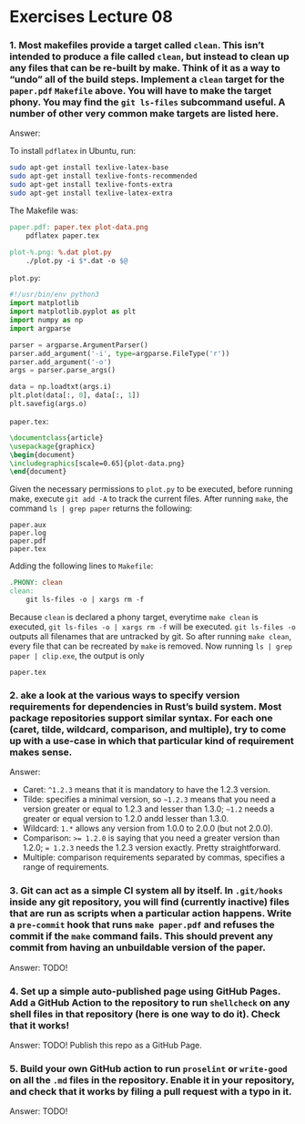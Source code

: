 # Exercises Lecture 08

### 1. Most makefiles provide a target called `clean`. This isn’t intended to produce a file called `clean`, but instead to clean up any files that can be re-built by make. Think of it as a way to “undo” all of the build steps. Implement a `clean` target for the `paper.pdf` `Makefile` above. You will have to make the target phony. You may find the `git ls-files` subcommand useful. A number of other very common make targets are listed here.

Answer:

To install `pdflatex` in Ubuntu, run:

```bash
sudo apt-get install texlive-latex-base
sudo apt-get install texlive-fonts-recommended
sudo apt-get install texlive-fonts-extra
sudo apt-get install texlive-latex-extra
```

The Makefile was:

```Makefile
paper.pdf: paper.tex plot-data.png
	pdflatex paper.tex

plot-%.png: %.dat plot.py
	./plot.py -i $*.dat -o $@
```

`plot.py`:

```python
#!/usr/bin/env python3
import matplotlib
import matplotlib.pyplot as plt
import numpy as np
import argparse

parser = argparse.ArgumentParser()
parser.add_argument('-i', type=argparse.FileType('r'))
parser.add_argument('-o')
args = parser.parse_args()

data = np.loadtxt(args.i)
plt.plot(data[:, 0], data[:, 1])
plt.savefig(args.o)
```

`paper.tex`:

```tex
\documentclass{article}
\usepackage{graphicx}
\begin{document}
\includegraphics[scale=0.65]{plot-data.png}
\end{document}
```

Given the necessary permissions to `plot.py` to be executed, before running make, execute `git add -A` to track the current files. After running `make`, the command `ls | grep paper` returns the following:

```
paper.aux
paper.log
paper.pdf
paper.tex
```

Adding the following lines to `Makefile`:

```Makefile
.PHONY: clean
clean:
	git ls-files -o | xargs rm -f
```

Because `clean` is declared a phony target, everytime `make clean` is executed, `git ls-files -o | xargs rm -f` will be executed. `git ls-files -o` outputs all filenames that are untracked by git. So after running `make clean`, every file that can be recreated by `make` is removed. Now running `ls | grep paper | clip.exe`, the output is only

```
paper.tex
```

### 2. ake a look at the various ways to specify version requirements for dependencies in Rust’s build system. Most package repositories support similar syntax. For each one (caret, tilde, wildcard, comparison, and multiple), try to come up with a use-case in which that particular kind of requirement makes sense.

Answer:

- Caret: `^1.2.3` means that it is mandatory to have the 1.2.3 version.
- Tilde: specifies a minimal version, so `~1.2.3` means that you need a version greater or equal to 1.2.3 and lesser than 1.3.0; `~1.2` needs a greater or equal version to 1.2.0 andd lesser than 1.3.0.
- Wildcard: `1.*` allows any version from 1.0.0 to 2.0.0 (but not 2.0.0).
- Comparison: `>= 1.2.0` is saying that you need a greater version than 1.2.0; `= 1.2.3` needs the 1.2.3 version exactly. Pretty straightforward.
- Multiple: comparison requirements separated by commas, specifies a range of requirements.

### 3. Git can act as a simple CI system all by itself. In `.git/hooks` inside any git repository, you will find (currently inactive) files that are run as scripts when a particular action happens. Write a `pre-commit` hook that runs `make paper.pdf` and refuses the commit if the `make` command fails. This should prevent any commit from having an unbuildable version of the paper.

Answer: TODO!

### 4. Set up a simple auto-published page using GitHub Pages. Add a GitHub Action to the repository to run `shellcheck` on any shell files in that repository (here is one way to do it). Check that it works!

Answer: TODO! Publish this repo as a GitHub Page.

### 5. Build your own GitHub action to run `proselint` or `write-good` on all the `.md` files in the repository. Enable it in your repository, and check that it works by filing a pull request with a typo in it.

Answer: TODO!
